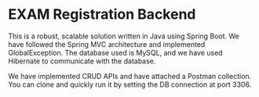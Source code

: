 # **EXAM Registration Backend**

This is a robust, scalable solution written in Java using Spring Boot. We have followed the Spring MVC architecture and implemented GlobalException. The database used is MySQL, and we have used Hibernate to communicate with the database.

We have implemented CRUD APIs and have attached a Postman collection. You can clone and quickly run it by setting the DB connection at port 3306.
